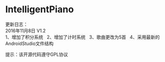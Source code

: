 # IntelligentPiano

更新日志：  
2016年11月8日    V1.2  
1、增加了积分系统  
2、增加了计时系统  
3、歌曲更改为5首  
4、采用最新的AndroidStudio文件结构  

提示：该开源代码遵守GPL协议
